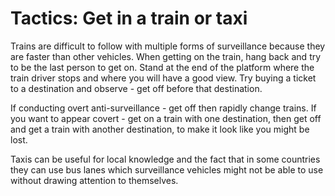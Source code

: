 [Title]: # (Tactics: Get in a train or taxi)
[Order]: # (9)

# Tactics: Get in a train or taxi

Trains are difficult to follow with multiple forms of surveillance because they are faster than other vehicles. When getting on the train, hang back and try to be the last person to get on. Stand at the end of the platform where the train driver stops and where you will have a good view. Try buying a ticket to a destination and observe  - get off before that destination.

If conducting overt anti-surveillance - get off then rapidly change trains. If you want to appear covert - get on a train with one destination, then get off and get a train with another destination, to make it look like you might be lost.

Taxis can be useful for local knowledge and the fact that in some countries they can use bus lanes which surveillance vehicles might not be able to use without drawing attention to themselves.